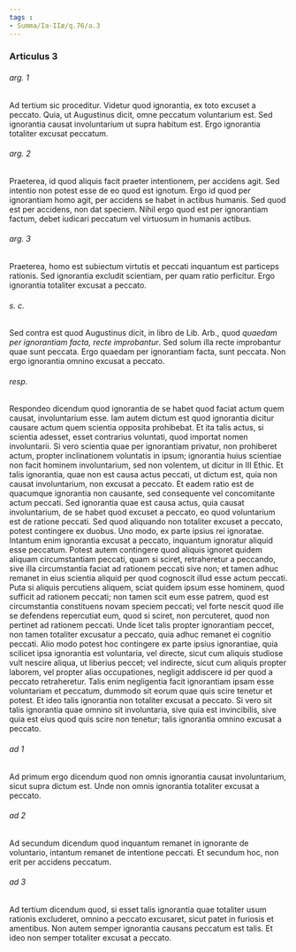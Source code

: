 ```yaml
---
tags : 
- Summa/Ia-IIæ/q.76/a.3
---
```


### Articulus 3

###### arg. 1
Ad tertium sic proceditur. Videtur quod ignorantia, ex toto excuset a peccato. Quia, ut Augustinus dicit, omne peccatum voluntarium est. Sed ignorantia causat involuntarium ut supra habitum est. Ergo ignorantia totaliter excusat peccatum.

###### arg. 2
Praeterea, id quod aliquis facit praeter intentionem, per accidens agit. Sed intentio non potest esse de eo quod est ignotum. Ergo id quod per ignorantiam homo agit, per accidens se habet in actibus humanis. Sed quod est per accidens, non dat speciem. Nihil ergo quod est per ignorantiam factum, debet iudicari peccatum vel virtuosum in humanis actibus.

###### arg. 3
Praeterea, homo est subiectum virtutis et peccati inquantum est particeps rationis. Sed ignorantia excludit scientiam, per quam ratio perficitur. Ergo ignorantia totaliter excusat a peccato.

###### s. c.
Sed contra est quod Augustinus dicit, in libro de Lib. Arb., quod *quaedam per ignorantiam facta, recte improbantur*. Sed solum illa recte improbantur quae sunt peccata. Ergo quaedam per ignorantiam facta, sunt peccata. Non ergo ignorantia omnino excusat a peccato.

###### resp.
Respondeo dicendum quod ignorantia de se habet quod faciat actum quem causat, involuntarium esse. Iam autem dictum est quod ignorantia dicitur causare actum quem scientia opposita prohibebat. Et ita talis actus, si scientia adesset, esset contrarius voluntati, quod importat nomen involuntarii. Si vero scientia quae per ignorantiam privatur, non prohiberet actum, propter inclinationem voluntatis in ipsum; ignorantia huius scientiae non facit hominem involuntarium, sed non volentem, ut dicitur in III Ethic. Et talis ignorantia, quae non est causa actus peccati, ut dictum est, quia non causat involuntarium, non excusat a peccato. Et eadem ratio est de quacumque ignorantia non causante, sed consequente vel concomitante actum peccati. Sed ignorantia quae est causa actus, quia causat involuntarium, de se habet quod excuset a peccato, eo quod voluntarium est de ratione peccati. Sed quod aliquando non totaliter excuset a peccato, potest contingere ex duobus. Uno modo, ex parte ipsius rei ignoratae. Intantum enim ignorantia excusat a peccato, inquantum ignoratur aliquid esse peccatum. Potest autem contingere quod aliquis ignoret quidem aliquam circumstantiam peccati, quam si sciret, retraheretur a peccando, sive illa circumstantia faciat ad rationem peccati sive non; et tamen adhuc remanet in eius scientia aliquid per quod cognoscit illud esse actum peccati. Puta si aliquis percutiens aliquem, sciat quidem ipsum esse hominem, quod sufficit ad rationem peccati; non tamen scit eum esse patrem, quod est circumstantia constituens novam speciem peccati; vel forte nescit quod ille se defendens repercutiat eum, quod si sciret, non percuteret, quod non pertinet ad rationem peccati. Unde licet talis propter ignorantiam peccet, non tamen totaliter excusatur a peccato, quia adhuc remanet ei cognitio peccati. Alio modo potest hoc contingere ex parte ipsius ignorantiae, quia scilicet ipsa ignorantia est voluntaria, vel directe, sicut cum aliquis studiose vult nescire aliqua, ut liberius peccet; vel indirecte, sicut cum aliquis propter laborem, vel propter alias occupationes, negligit addiscere id per quod a peccato retraheretur. Talis enim negligentia facit ignorantiam ipsam esse voluntariam et peccatum, dummodo sit eorum quae quis scire tenetur et potest. Et ideo talis ignorantia non totaliter excusat a peccato. Si vero sit talis ignorantia quae omnino sit involuntaria, sive quia est invincibilis, sive quia est eius quod quis scire non tenetur; talis ignorantia omnino excusat a peccato.

###### ad 1
Ad primum ergo dicendum quod non omnis ignorantia causat involuntarium, sicut supra dictum est. Unde non omnis ignorantia totaliter excusat a peccato.

###### ad 2
Ad secundum dicendum quod inquantum remanet in ignorante de voluntario, intantum remanet de intentione peccati. Et secundum hoc, non erit per accidens peccatum.

###### ad 3
Ad tertium dicendum quod, si esset talis ignorantia quae totaliter usum rationis excluderet, omnino a peccato excusaret, sicut patet in furiosis et amentibus. Non autem semper ignorantia causans peccatum est talis. Et ideo non semper totaliter excusat a peccato.

